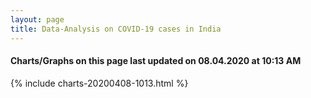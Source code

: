 ```yaml
---
layout: page
title: Data-Analysis on COVID-19 cases in India
---
```

#### Charts/Graphs on this page last updated on 08.04.2020 at 10:13 AM
{% include charts-20200408-1013.html %}